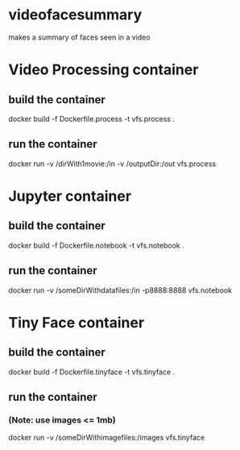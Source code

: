 # videofacesummary
makes a summary of faces seen in a video

# Video Processing container

## build the container
docker build -f Dockerfile.process -t vfs.process .

## run the container
docker run -v /dirWith1movie:/in -v /outputDir:/out vfs.process

# Jupyter container

## build the container
docker build -f Dockerfile.notebook -t vfs.notebook .

## run the container
docker run -v /someDirWithdatafiles:/in  -p8888:8888 vfs.notebook

# Tiny Face container

## build the container
docker build -f Dockerfile.tinyface -t vfs.tinyface .

## run the container
### (Note: use images <= 1mb)
docker run -v /someDirWithimagefiles:/images vfs.tinyface
